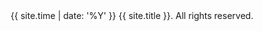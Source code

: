 <footer align="center">
  <span> {{ site.time | date: '%Y' }} {{ site.title }}. All rights reserved.</span>
</footer>